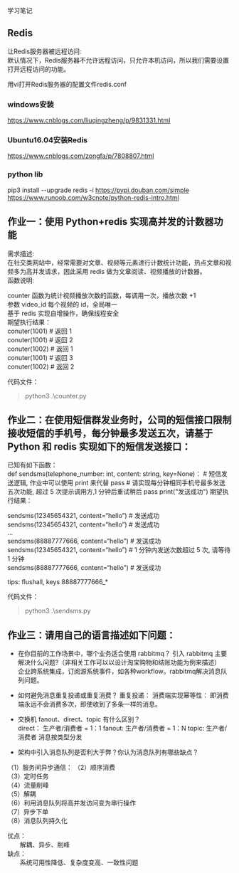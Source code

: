 学习笔记

## Redis 
让Redis服务器被远程访问:  
默认情况下，Redis服务器不允许远程访问，只允许本机访问，所以我们需要设置打开远程访问的功能。

用vi打开Redis服务器的配置文件redis.conf
### windows安装  
https://www.cnblogs.com/liuqingzheng/p/9831331.html

### Ubuntu16.04安装Redis
https://www.cnblogs.com/zongfa/p/7808807.html

### python lib
pip3 install --upgrade redis -i https://pypi.douban.com/simple  
https://www.runoob.com/w3cnote/python-redis-intro.html


## 作业一：使用 Python+redis 实现高并发的计数器功能
需求描述:  
在社交类网站中，经常需要对文章、视频等元素进行计数统计功能，热点文章和视频多为高并发请求，因此采用 redis 做为文章阅读、视频播放的计数器。  
函数说明:  

counter 函数为统计视频播放次数的函数，每调用一次，播放次数 +1  
参数 video_id 每个视频的 id，全局唯一  
基于 redis 实现自增操作，确保线程安全  
期望执行结果：    
conuter(1001) # 返回 1  
conuter(1001) # 返回 2  
conuter(1002) # 返回 1    
conuter(1001) # 返回 3  
conuter(1002) # 返回 2  

代码文件：   
> python3 .\counter.py


## 作业二：在使用短信群发业务时，公司的短信接口限制接收短信的手机号，每分钟最多发送五次，请基于 Python 和 redis 实现如下的短信发送接口：
已知有如下函数：  
def sendsms(telephone_number: int, content: string, key=None)：
    # 短信发送逻辑, 作业中可以使用 print 来代替
    pass
    # 请实现每分钟相同手机号最多发送五次功能, 超过 5 次提示调用方,1 分钟后重试稍后
    pass
    print("发送成功")
期望执行结果：  

sendsms(12345654321, content=“hello”) # 发送成功  
sendsms(12345654321, content=“hello”) # 发送成功  
…  
sendsms(88887777666, content=“hello”) # 发送成功  
sendsms(12345654321, content=“hello”) # 1 分钟内发送次数超过 5 次, 请等待 1 分钟  
sendsms(88887777666, content=“hello”) # 发送成功  

tips:
flushall, keys 88887777666_*

代码文件： 
> python3 .\sendsms.py



## 作业三：请用自己的语言描述如下问题：

- 在你目前的工作场景中，哪个业务适合使用 rabbitmq？ 引入 rabbitmq 主要解决什么问题?（非相关工作可以以设计淘宝购物和结账功能为例来描述）  
企业跨系统集成，订阅源系统事件，如各种workflow。rabbitmq解决消息队列问题。

- 如何避免消息重复投递或重复消费？ 
重复投递： 消费端实现幂等性： 即消费端永远不会消费多次，即使收到了多条一样的消息。  

- 交换机 fanout、direct、topic 有什么区别？  
direct： 生产者/消费者 = 1：1
fanout: 生产者/消费者 = 1：N
topic: 生产者/消费者 消息按类型分发

- 架构中引入消息队列是否利大于弊？你认为消息队列有哪些缺点？ 

（1）服务间异步通信： 
（2）顺序消费  
（3）定时任务  
（4）流量削峰  
（5）解耦  
（6）利用消息队列将高并发访问变为串行操作  
（7）异步下单  
（8）消息队列持久化  

优点：  
　　解耦、异步、削峰  
缺点：   
　　系统可用性降低、复杂度变高、一致性问题  